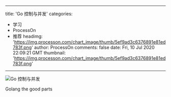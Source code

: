 
---
title: 'Go 控制与并发'
categories: 
 - 学习
 - ProcessOn
 - 推荐
headimg: 'https://img.processon.com/chart_image/thumb/5ef9ad3c6376891e81ed783f.png'
author: ProcessOn
comments: false
date: Fri, 10 Jul 2020 22:09:21 GMT
thumbnail: 'https://img.processon.com/chart_image/thumb/5ef9ad3c6376891e81ed783f.png'
---

<div>   
<img class="thumb" alt="Go 控制与并发" src="https://img.processon.com/chart_image/thumb/5ef9ad3c6376891e81ed783f.png" referrerpolicy="no-referrer">
<p>Golang the good parts</p>  
</div>
            